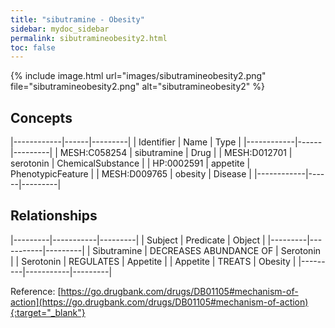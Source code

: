 ```yaml
---
title: "sibutramine - Obesity"
sidebar: mydoc_sidebar
permalink: sibutramineobesity2.html
toc: false 
---
```


{% include image.html url="images/sibutramineobesity2.png" file="sibutramineobesity2.png" alt="sibutramineobesity2" %}

## Concepts

|------------|------|---------|
| Identifier | Name | Type    |
|------------|------|---------|
| MESH:C058254 | sibutramine | Drug |
| MESH:D012701 | serotonin | ChemicalSubstance |
| HP:0002591 | appetite | PhenotypicFeature |
| MESH:D009765 | obesity | Disease |
|------------|------|---------|

## Relationships

|---------|-----------|---------|
| Subject | Predicate | Object  |
|---------|-----------|---------|
| Sibutramine | DECREASES ABUNDANCE OF | Serotonin |
| Serotonin | REGULATES | Appetite |
| Appetite | TREATS | Obesity |
|---------|-----------|---------|

Reference: [https://go.drugbank.com/drugs/DB01105#mechanism-of-action](https://go.drugbank.com/drugs/DB01105#mechanism-of-action){:target="_blank"}